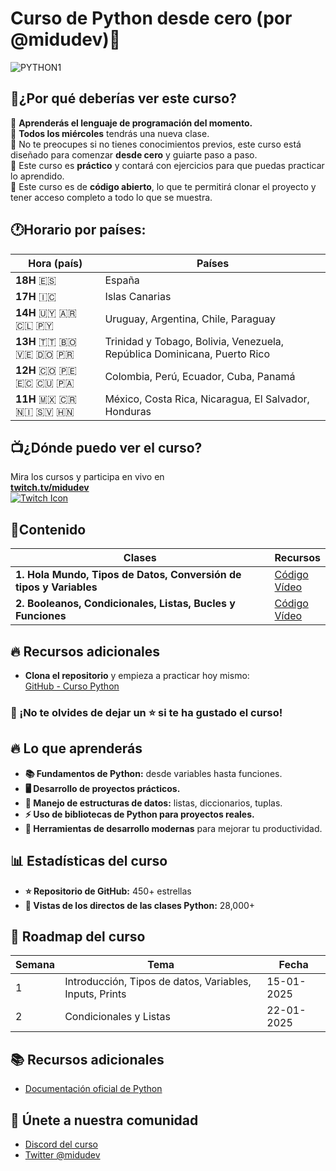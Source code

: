 # Curso de Python desde cero (por @midudev)🐍

![PYTHON1](https://github.com/user-attachments/assets/284de8a1-4cb2-4120-bbe4-227a71fd65c0)

## 🤔¿Por qué deberías ver este curso?

🔹 **Aprenderás el lenguaje de programación del momento.**<br />
🔹 **Todos los miércoles** tendrás una nueva clase.<br />
🔹 No te preocupes si no tienes conocimientos previos, este curso está diseñado para comenzar **desde cero** y guiarte paso a paso.<br />
🔹 Este curso es **práctico** y contará con ejercicios para que puedas practicar lo aprendido.<br />
🔹 Este curso es de **código abierto**, lo que te permitirá clonar el proyecto y tener acceso completo a todo lo que se muestra.<br />

## 🕐Horario por países:

| Hora (país)     | Países                                      |
|-----------------|---------------------------------------------|
| **18H** 🇪🇸    | España                                      |
| **17H** 🇮🇨    | Islas Canarias                              |
| **14H** 🇺🇾 🇦🇷 🇨🇱 🇵🇾 | Uruguay, Argentina, Chile, Paraguay   |
| **13H** 🇹🇹 🇧🇴 🇻🇪 🇩🇴 🇵🇷 | Trinidad y Tobago, Bolivia, Venezuela, República Dominicana, Puerto Rico |
| **12H** 🇨🇴 🇵🇪 🇪🇨 🇨🇺 🇵🇦 | Colombia, Perú, Ecuador, Cuba, Panamá |
| **11H** 🇲🇽 🇨🇷 🇳🇮 🇸🇻 🇭🇳 | México, Costa Rica, Nicaragua, El Salvador, Honduras |

## 📺¿Dónde puedo ver el curso? 
Mira los cursos y participa en vivo en  
[**twitch.tv/midudev**](https://twitch.tv/midudev)  
[![Twitch Icon](https://upload.wikimedia.org/wikipedia/commons/9/99/Twitch_icon_logo_2019.svg)](https://twitch.tv/midudev)

## 📄Contenido

| **Clases**                                                   | **Recursos**                                                                                       |
|--------------------------------------------------------------|----------------------------------------------------------------------------------------------------|
| **1. Hola Mundo, Tipos de Datos, Conversión de tipos y Variables** | [Código](https://github.com/midudev/curso-python/tree/main/01_basic) <br/> [Vídeo](https://www.twitch.tv/videos/2354087841) |
| **2. Booleanos, Condicionales, Listas, Bucles y Funciones** | [Código](https://github.com/midudev/curso-python/tree/main/02_flow_control) <br/> [Vídeo](https://www.twitch.tv/videos/2360535344) |

## 🔥 **Recursos adicionales**

- **Clona el repositorio** y empieza a practicar hoy mismo:  
  [GitHub - Curso Python](https://github.com/midudev/curso-python)

### 🐍 ¡No te olvides de dejar un ⭐ si te ha gustado el curso!

## 🔥 **Lo que aprenderás**
- **📚 Fundamentos de Python:** desde variables hasta funciones.
- **🖥️ Desarrollo de proyectos prácticos.**
- **🚀 Manejo de estructuras de datos:** listas, diccionarios, tuplas.
- **⚡ Uso de bibliotecas de Python para proyectos reales.**
- **🔧 Herramientas de desarrollo modernas** para mejorar tu productividad.

## 📊 Estadísticas del curso
- **⭐ Repositorio de GitHub:** 450+ estrellas
- **🎥 Vistas de los directos de las clases Python:** 28,000+

## 🚀 Roadmap del curso
| Semana | Tema                                    | Fecha   |
|--------|-----------------------------------------|------------------|
| 1      | Introducción, Tipos de datos, Variables, Inputs, Prints   | 15-01-2025    |
| 2      | Condicionales y Listas                 |   22-01-2025     |

## 📚 Recursos adicionales
- [Documentación oficial de Python](https://www.python.org/doc/)

## 🔗 Únete a nuestra comunidad
- [Discord del curso](https://discord.gg/midudev) 
- [Twitter @midudev](https://twitter.com/midudev)